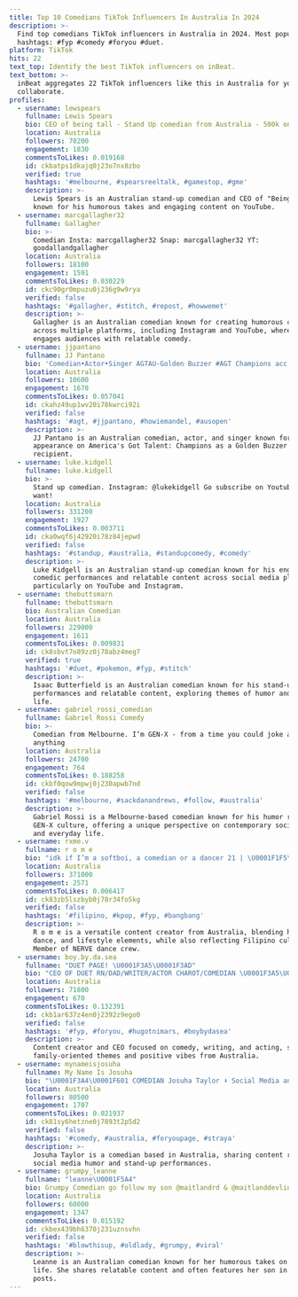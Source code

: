 ```yaml
---
title: Top 10 Comedians TikTok Influencers In Australia In 2024
description: >-
  Find top comedians TikTok influencers in Australia in 2024. Most popular
  hashtags: #fyp #comedy #foryou #duet.
platform: TikTok
hits: 22
text_top: Identify the best TikTok influencers on inBeat.
text_bottom: >-
  inBeat aggregates 22 TikTok influencers like this in Australia for you to
  collaborate.
profiles:
  - username: lewspears
    fullname: Lewis Spears
    bio: CEO of being tall - Stand Up comedian from Australia - 500k on YouTube
    location: Australia
    followers: 70200
    engagement: 1830
    commentsToLikes: 0.019168
    id: ckbatps1dkajq0j23o7nx8zbo
    verified: true
    hashtags: '#melbourne, #spearsreeltalk, #gamestop, #gme'
    description: >-
      Lewis Spears is an Australian stand-up comedian and CEO of "Being Tall,"
      known for his humorous takes and engaging content on YouTube.
  - username: marcgallagher32
    fullname: Gallagher
    bio: >-
      Comedian Insta: marcgallagher32 Snap: marcgallagher32 YT:
      goodallandgallagher
    location: Australia
    followers: 18100
    engagement: 1591
    commentsToLikes: 0.030229
    id: ckc90gr0mpuzu0j236g9w9rya
    verified: false
    hashtags: '#gallagher, #stitch, #repost, #howwemet'
    description: >-
      Gallagher is an Australian comedian known for creating humorous content
      across multiple platforms, including Instagram and YouTube, where he
      engages audiences with relatable comedy.
  - username: jjpantano
    fullname: JJ Pantano
    bio: 'Comedian•Actor•Singer AGTAU-Golden Buzzer #AGT Champions acc mged by mum'
    location: Australia
    followers: 10600
    engagement: 1678
    commentsToLikes: 0.057041
    id: ckahz49up1wv20i78kwrci92i
    verified: false
    hashtags: '#agt, #jjpantano, #howiemandel, #ausopen'
    description: >-
      JJ Pantano is an Australian comedian, actor, and singer known for his
      appearance on America's Got Talent: Champions as a Golden Buzzer
      recipient.
  - username: luke.kidgell
    fullname: luke.kidgell
    bio: >-
      Stand up comedian. Instagram: @lukekidgell Go subscribe on Youtube if ya
      want!
    location: Australia
    followers: 331200
    engagement: 1927
    commentsToLikes: 0.003711
    id: cka0wqf6j42920i78z84jepwd
    verified: false
    hashtags: '#standup, #australia, #standupcomedy, #comedy'
    description: >-
      Luke Kidgell is an Australian stand-up comedian known for his engaging
      comedic performances and relatable content across social media platforms,
      particularly on YouTube and Instagram.
  - username: thebuttsmarn
    fullname: thebuttsmarn
    bio: Australian Comedian
    location: Australia
    followers: 229000
    engagement: 1611
    commentsToLikes: 0.009831
    id: ck8sbvt7o89zz0j78abz4meg7
    verified: true
    hashtags: '#duet, #pokemon, #fyp, #stitch'
    description: >-
      Isaac Butterfield is an Australian comedian known for his stand-up
      performances and relatable content, exploring themes of humor and everyday
      life.
  - username: gabriel_rossi_comedian
    fullname: Gabriel Rossi Comedy
    bio: >-
      Comedian from Melbourne. I’m GEN-X - from a time you could joke about
      anything
    location: Australia
    followers: 24700
    engagement: 764
    commentsToLikes: 0.188258
    id: ckbf0qow9mpwj0j230apwb7nd
    verified: false
    hashtags: '#melbourne, #sackdanandrews, #follow, #australia'
    description: >-
      Gabriel Rossi is a Melbourne-based comedian known for his humor rooted in
      GEN-X culture, offering a unique perspective on contemporary social issues
      and everyday life.
  - username: rxme.v
    fullname: r o m e
    bio: "idk if I’m a softboi, a comedian or a dancer 21 | \U0001F1F5\U0001F1ED | AUS | NERVE dance crew"
    location: Australia
    followers: 371000
    engagement: 2571
    commentsToLikes: 0.006417
    id: ck83zb5lszbyb0j78r34fo5kg
    verified: false
    hashtags: '#filipino, #kpop, #fyp, #bangbang'
    description: >-
      R o m e is a versatile content creator from Australia, blending humor,
      dance, and lifestyle elements, while also reflecting Filipino culture.
      Member of NERVE dance crew.
  - username: boy.by.da.sea
    fullname: "DUET PAGE! \U0001F3A5\U0001F3AD"
    bio: "CEO OF DUET RN/DAD/WRITER/ACTOR CHAROT/COMEDIAN \U0001F3A5\U0001F3AD GOOD VIBES ONLY OK\U0001F1F5\U0001F1ED\U0001F1E6\U0001F1FA"
    location: Australia
    followers: 71800
    engagement: 670
    commentsToLikes: 0.132391
    id: ckb1ar637z4en0j2392z9ego0
    verified: false
    hashtags: '#fyp, #foryou, #hugotnimars, #boybydasea'
    description: >-
      Content creator and CEO focused on comedy, writing, and acting, sharing
      family-oriented themes and positive vibes from Australia.
  - username: mynameisjosuha
    fullname: My Name Is Josuha
    bio: "\U0001F3A4\U0001F601 COMEDIAN Josuha Taylor ⬇️ Social Media and ⬇️ Stand-Up Clips (Link Below)"
    location: Australia
    followers: 80500
    engagement: 1707
    commentsToLikes: 0.021937
    id: ck81sy6hetzne0j7893t2p5d2
    verified: false
    hashtags: '#comedy, #australia, #foryoupage, #straya'
    description: >-
      Josuha Taylor is a comedian based in Australia, sharing content related to
      social media humor and stand-up performances.
  - username: grumpy_leanne
    fullname: "leanne\U0001F5A4"
    bio: Grumpy Comedian go follow my son @maitlandrd & @maitlanddevlin
    location: Australia
    followers: 60000
    engagement: 1347
    commentsToLikes: 0.015192
    id: ckbex439bh6370j231uznsvhn
    verified: false
    hashtags: '#blowthisup, #oldlady, #grumpy, #viral'
    description: >-
      Leanne is an Australian comedian known for her humorous takes on everyday
      life. She shares relatable content and often features her son in her
      posts.
---
```


